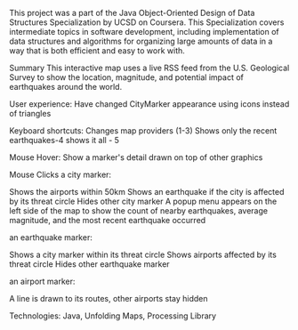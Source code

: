 This project was a part of the Java Object-Oriented Design of Data Structures Specialization by UCSD on Coursera. This Specialization covers intermediate topics in software development, including implementation of data structures and algorithms for organizing large amounts of data in a way that is both efficient and easy to work with.

Summary
This interactive map uses a live RSS feed from the U.S. Geological Survey to show the location, magnitude, and potential impact of earthquakes around the world.

User experience:
Have changed CityMarker appearance using icons instead of triangles

Keyboard shortcuts:
Changes map providers (1-3)
Shows only the recent earthquakes-4
shows it all - 5

Mouse Hover:
Show a marker's detail drawn on top of other graphics

Mouse Clicks
a city marker:

Shows the airports within 50km
Shows an earthquake if the city is affected by its threat circle
Hides other city marker
A popup menu appears on the left side of the map to show the count of nearby earthquakes, average magnitude, and the most recent earthquake occurred

an earthquake marker:

Shows a city marker within its threat circle
Shows airports affected by its threat circle
Hides other earthquake marker

an airport marker:

A line is drawn to its routes, other airports stay hidden

Technologies:
Java, Unfolding Maps, Processing Library
